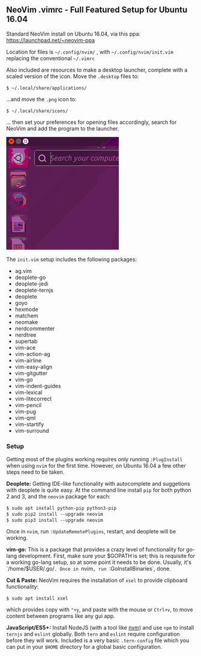 ## NeoVim .vimrc - Full Featured Setup for Ubuntu 16.04

Standard NeoVim install on Ubuntu 16.04, via this ppa:
https://launchpad.net/~neovim-ppa

Location for files is `~/.config/nvim/` , with `~/.config/nvim/init.vim`
replacing the conventional `~/.vimrc`

Also included are resources to make a desktop launcher, complete with
a scaled version of the icon. Move the `.desktop` files to:

```
$ ~/.local/share/applications/
```

...and move the `.png` icon to:

```
$ ~/.local/share/icons/
```

... then set your preferences for opening files accordingly, search for
NeoVim and add the program to the launcher.

![Add Launcher](./launcheradd.gif)

The `init.vim` setup includes the following packages:
- ag.vim
- deoplete-go
- deoplete-jedi
- deoplete-ternjs
- deoplete
- goyo
- hexmode
- matchem
- neomake
- nerdcommenter
- nerdtree
- supertab
- vim-ace
- vim-action-ag
- vim-airline
- vim-easy-align
- vim-gitgutter
- vim-go
- vim-indent-guides
- vim-lexical
- vim-litecorrect
- vim-pencil
- vim-pug
- vim-qml
- vim-startify
- vim-surround

### Setup

Getting most of the plugins working requires only running `:PlugInstall`
when using `nvim` for the first time. However, on Ubuntu 16.04 a few other
steps need to be taken.

**Deoplete:** Getting IDE-like functionality with autocomplete and
suggetions with deoplete is quite easy. At the command line install `pip`
for both python 2 and 3, and the `neovim` package for each:

```
$ sudo apt install python-pip python3-pip
$ sudo pip2 install --upgrade neovim
$ sudo pip3 install --upgrade neovim
```

Once in `nvim`, run `:UpdateRemotePlugins`, restart, and deoplete will be working.

**vim-go:** This is a package that provides a crazy level of functionality
for go-lang development. First, make sure your $GOPATH is set; this is
requisite for a working go-lang setup, so at some point it needs to be
done. Usually, it's `/home/$USER/.go/`. Once in `nvim`, run
`:GoInstallBinaries`, done.

**Cut & Paste:** NeoVim requires the installation of `xsel` to provide
clipboard functionality:

```
$ sudo apt install xsel
```

which provides copy with `"+y`, and paste with the mouse or `Ctrl+v`, to
move content between programs like any gui app.

**JavaScript/ES5+:** Install NodeJS (with a tool like
[nvm](https://github.com/creationix/nvm)) and use `npm` to install
`ternjs` and `eslint` globally. Both `tern` and `eslint` require
configuration before they will work. Included is a very basic
`.tern-config` file which you can put in your `$HOME` directory for
a global basic configuration. 
